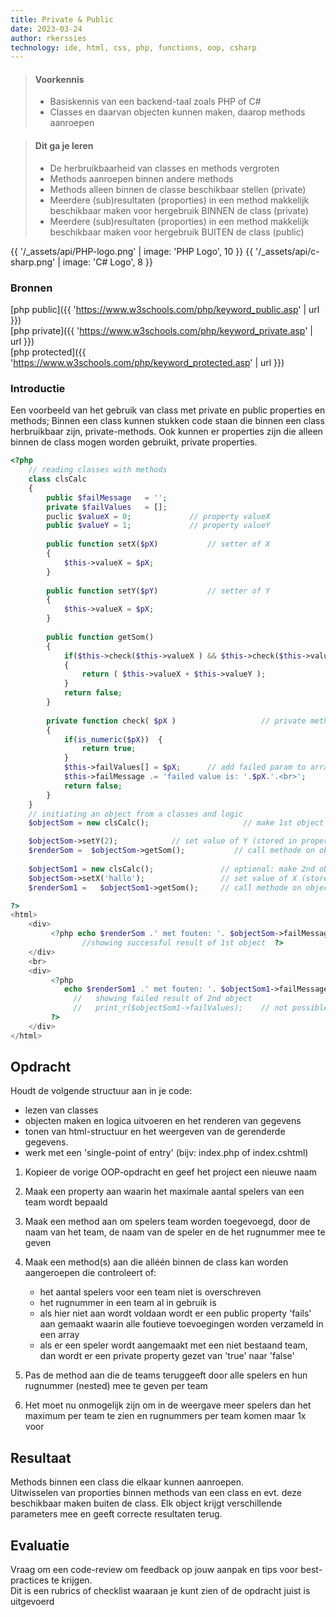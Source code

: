 ```yaml
---
title: Private & Public
date: 2023-03-24
author: rkerssies
technology: ide, html, css, php, functions, oop, csharp
---
```



> #### Voorkennis
> * Basiskennis van een backend-taal zoals PHP of C#
> * Classes en daarvan objecten kunnen maken, daarop methods aanroepen


> #### Dit ga je leren
> * De herbruikbaarheid van classes en methods vergroten
> * Methods aanroepen binnen andere methods
> * Methods alleen binnen de classe beschikbaar stellen (private)
> * Meerdere (sub)resultaten (proporties) in een method makkelijk beschikbaar maken voor hergebruik BINNEN de class (private)
> * Meerdere (sub)resultaten (proporties) in een method makkelijk beschikbaar maken voor hergebruik BUITEN de class (public)

{{ '/_assets/api/PHP-logo.png' | image: 'PHP Logo', 10 }}
{{ '/_assets/api/c-sharp.png' | image: 'C# Logo', 8 }}

### Bronnen 
[php public]({{ 'https://www.w3schools.com/php/keyword_public.asp' | url }})<br>
[php private]({{ 'https://www.w3schools.com/php/keyword_private.asp' | url }})<br>
[php protected]({{ 'https://www.w3schools.com/php/keyword_protected.asp' | url }})


### Introductie
Een voorbeeld van het gebruik van class met private en public properties en methods;
Binnen een class kunnen stukken code staan die binnen een class herbruikbaar zijn, private-methods.
Ook kunnen er properties zijn die alleen binnen de class mogen worden gebruikt, private properties.
```php
<?php
    // reading classes with methods
    class clsCalc
    {
        public $failMessage   = '';
        private $failValues   = [];
        puclic $valueX = 0;             // property valueX
        public $valueY = 1;             // property valueY
        
        public function setX($pX)           // setter of X
        {
            $this->valueX = $pX;
        }
    
        public function setY($pY)           // setter of Y
        {
            $this->valueX = $pX;
        }
 
        public function getSom()      
        {
            if($this->check($this->valueX ) && $this->check($this->valueY ) )     // cll to private method
            {
                return ( $this->valueX + $this->valueY );
            }
            return false;
        }
       
        private function check( $pX )                   // private method, only within class callable
        {
            if(is_numeric($pX))  {
                return true;
            }
            $this->failValues[] = $pX;      // add failed param to array
            $this->failMessage .= 'failed value is: '.$pX.'.<br>';
            return false;
        }
    }
    // initiating an object from a classes and logic
    $objectSom = new clsCalc();                     // make 1st object

    $objectSom->setY(2);	        // set value of Y (stored in property valueY)
    $renderSom =  $objectSom->getSom();           // call methode on object (must be public) with correct param
   
    $objectSom1 = new clsCalc();               // optional: make 2nd object
    $objectSom->setX('hallo');	               // set value of X (stored in property valueX)
    $renderSom1 =   $objectSom1->getSom();     // call methode on object (must be public) with incorrect param    

?>
<html>  
    <div>
         <?php echo $renderSom .' met fouten: '. $objectSom->failMessage.'<br>'; 
                //showing successful result of 1st object  ?>              
    </div>
    <br>
    <div>
         <?php 
            echo $renderSom1 .' met fouten: '. $objectSom1->failMessage.'<br>'; 
              //   showing failed result of 2nd object  
              //   print_r($objectSom1->failValues);    // not possible; calling private property
         ?>
    </div>
</html>
```

## Opdracht
Houdt de volgende structuur aan in je code:
* lezen van classes
* objecten maken en logica uitvoeren en het renderen van gegevens
* tonen van html-structuur en het weergeven van de gerenderde gegevens.
* werk met een 'single-point of entry' (bijv: index.php of index.cshtml)

1.  Kopieer de vorige OOP-opdracht en geef het project een nieuwe naam

2. Maak een property aan waarin het maximale aantal spelers van een team wordt bepaald
3. Maak een method aan om spelers team worden toegevoegd, door de naam van het team, de naam van de speler en de het rugnummer mee te geven
4. Maak een method(s) aan die alléén binnen de class kan worden aangeroepen die controleert of:
   * het aantal spelers voor een team niet is overschreven
   * het rugnummer in een team al in gebruik is
   * als hier niet aan wordt voldaan wordt er een public property 'fails' aan gemaakt waarin alle foutieve toevoegingen worden verzameld in een array
   * als er een speler wordt aangemaakt met een niet bestaand team, dan wordt er een private property gezet van 'true' naar 'false'
5. Pas de method aan die de teams teruggeeft door alle spelers en hun rugnummer (nested) mee te geven per team
6. Het moet nu onmogelijk zijn om in de weergave meer spelers dan het maximum per team te zien en rugnummers per team komen maar 1x voor


## Resultaat
Methods binnen een class die elkaar kunnen aanroepen.<br>
Uitwisselen van proporties binnen methods van een class en evt. deze beschikbaar maken buiten de class.
Elk object krijgt verschillende parameters mee en geeft correcte resultaten terug.



## Evaluatie
Vraag om een code-review om feedback op jouw aanpak en tips voor best-practices te krijgen.<br>
Dit is een rubrics of checklist waaraan je kunt zien of de opdracht juist is uitgevoerd
